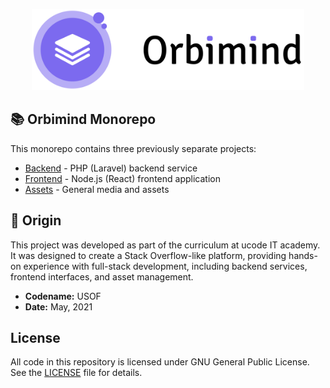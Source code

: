 <p align="center">
    <img src="./assets/logo-full.svg" height="130px"></a>
</p>

## :books: Orbimind Monorepo

This monorepo contains three previously separate projects:

- [Backend](./backend/README.md) - PHP (Laravel) backend service
- [Frontend](./frontend/README.md) - Node.js (React) frontend application
- [Assets](./assets) - General media and assets

## :deciduous_tree: Origin

This project was developed as part of the curriculum at ucode IT academy. It was designed to create a Stack Overflow-like platform, providing hands-on experience with full-stack development, including backend services, frontend interfaces, and asset management.

- **Codename:** USOF
- **Date:** May, 2021

## License

All code in this repository is licensed under GNU General Public License. See the [LICENSE](./LICENSE) file for details.
